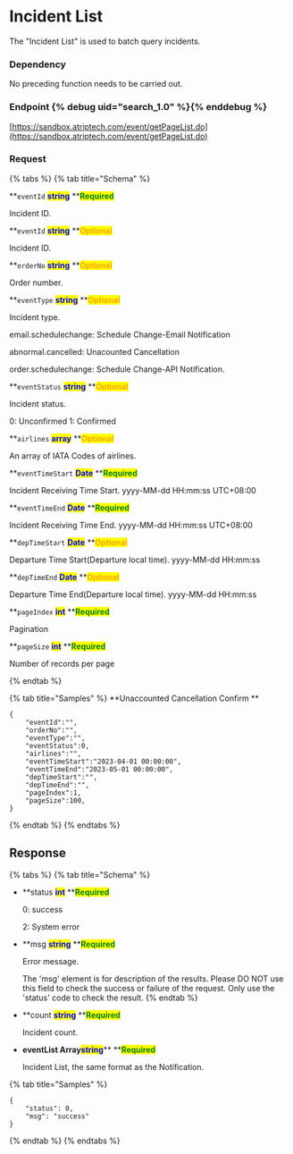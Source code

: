 # Incident List

The "Incident List" is used to batch query incidents.

### Dependency

No preceding function needs to be carried out.

### Endpoint {% debug uid="search_1.0" %}{% enddebug %}

[https://sandbox.atriptech.com/event/getPageList.do](https://sandbox.atriptech.com/event/getPageList.do)

### Request

{% tabs %}
{% tab title="Schema" %}

**`eventId`  **<mark style="color:blue;">**string**</mark>**  **<mark style="color:green;">**Required**</mark>

Incident ID.



**`eventId`  **<mark style="color:blue;">**string**</mark>**  **<mark style="color:orange;">**Optional**</mark>

Incident ID.

**`orderNo`  **<mark style="color:blue;">**string**</mark>**  **<mark style="color:orange;">**Optional**</mark>

Order number.

**`eventType`  **<mark style="color:blue;">**string**</mark>**  **<mark style="color:orange;">**Optional**</mark>

Incident type.

email.schedulechange: Schedule Change-Email Notification

abnormal.cancelled: Unacounted Cancellation

order.schedulechange: Schedule Change-API Notification. 

**`eventStatus`  **<mark style="color:blue;">**string**</mark>**  **<mark style="color:orange;">**Optional**</mark>

Incident status.

0: Unconfirmed 
1: Confirmed

**`airlines`  **<mark style="color:blue;">**array**</mark>**  **<mark style="color:orange;">**Optional**</mark>

An array of IATA Codes of airlines.

**`eventTimeStart`  **<mark style="color:blue;">**Date**</mark>**  **<mark style="color:green;">**Required**</mark>

Incident Receiving Time Start. yyyy-MM-dd HH:mm:ss UTC+08:00

**`eventTimeEnd`  **<mark style="color:blue;">**Date**</mark>**  **<mark style="color:green;">**Required**</mark>

Incident Receiving Time End. yyyy-MM-dd HH:mm:ss UTC+08:00

**`depTimeStart`  **<mark style="color:blue;">**Date**</mark>**  **<mark style="color:orange;">**Optional**</mark>

Departure Time Start(Departure local time). yyyy-MM-dd HH:mm:ss

**`depTimeEnd`  **<mark style="color:blue;">**Date**</mark>**  **<mark style="color:orange;">**Optional**</mark>

Departure Time End(Departure local time). yyyy-MM-dd HH:mm:ss

**`pageIndex`  **<mark style="color:blue;">**int**</mark>**  **<mark style="color:green;">**Required**</mark>

Pagination

**`pageSize`  **<mark style="color:blue;">**int**</mark>**  **<mark style="color:green;">**Required**</mark>

Number of records per page

{% endtab %}


{% tab title="Samples" %}
**Unaccounted Cancellation Confirm **
```
{
    "eventId":"",
    "orderNo":"",
    "eventType":"",
    "eventStatus":0,
    "airlines":"",
    "eventTimeStart":"2023-04-01 00:00:00",
    "eventTimeEnd":"2023-05-01 00:00:00",
    "depTimeStart":"",
    "depTimeEnd":"",
    "pageIndex":1,
    "pageSize":100,
}
```

{% endtab %}
{% endtabs %}


## Response

{% tabs %}
{% tab title="Schema" %}
*   **status **<mark style="color:blue;">**int**</mark>**  **<mark style="color:green;">**Required**</mark>

    0: success

    2: System error
*   **msg **<mark style="color:blue;">**string**</mark>**  **<mark style="color:green;">**Required**</mark>

    Error message.
    
    The 'msg' element is for description of the results. Please DO NOT use this field to check the success or failure of the request. Only use the 'status' code to check the result.
{% endtab %}

*   **count **<mark style="color:blue;">**string**</mark>**  **<mark style="color:green;">**Required**</mark>

    Incident count.
    
*   **eventList Array**<mark style="color:blue;">**string**</mark>**  **<mark style="color:green;">**Required**</mark>

    Incident List, the same format as the Notification.

{% tab title="Samples" %}
```
{
    "status": 0,
    "msg": "success"
}
```
{% endtab %}
{% endtabs %}







